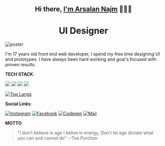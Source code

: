  <h2 align="center">Hi there, <a href="https://www.github.com/Arsalan-Najm">I'm Arsalan Najm</a> 🧑🏻‍💻 </h2> 

<div align="center">
   <h1>UI Designer</h1>
</div>


![poster](https://user-images.githubusercontent.com/64060848/106156698-7ecd2500-619f-11eb-9701-7eafd0bc3acb.JPEG)



I'm 17 years old front end web developer,
I spend my free time designing UI and prototypes.
I have always been hard working and goal's focused with proven results.





**TECH STACK**:


<p>
  <img src="https://img.shields.io/badge/HTML5-E34F26?style=for-the-badge&logo=html5&logoColor=white" />
  <img src="https://img.shields.io/badge/CSS3-1572B6?style=for-the-badge&logo=css3&logoColor=white" />
  <img src="https://img.shields.io/badge/JavaScript-323330?style=for-the-badge&logo=javascript&logoColor=F7DF1E" />
  <img src="https://img.shields.io/badge/jQuery-0769AD?style=for-the-badge&logo=jquery&logoColor=white" />

</p>


[![Top Langs](https://github-readme-stats.vercel.app/api/top-langs/?username=Arsalan-Najm&layout=compact)](https://github.com/Arsalan-Najm/github-readme-stats&theme=dark)



**Social Links**:

 [<img alt="Instagram" src="https://img.shields.io/badge/Instagram-%2312100E.svg?&style=for-the-badge&logo=Instagram&logoColor=white" />](https://instagram.com/arsalan_najm)
 [<img alt="Facebook" src="https://img.shields.io/badge/Facebook-%2312100E.svg?&style=for-the-badge&logo=Facebook&logoColor=White" />](https://www.facebook.com/arsalan.najm.56)
[<img alt="Codepen" src="https://img.shields.io/badge/Codepen-%2312100E.svg?&style=for-the-badge&logo=Codepen&logoColor=White" />](http://www.codepen.io/arsalan_najm)
[<img alt="Mail" src="https://img.shields.io/badge/Gmail-%2312100E.svg?&style=for-the-badge&logo=Gmail&logoColor=Red" />](http://www.gmail.com/arsalan.najm)


**MOTTO**:

> "I don't believe in age I belive in energy, Don't let age dictate what you can and cannot do"
--Toa Porchon
